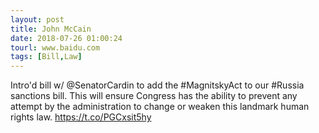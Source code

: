```yaml
---
layout: post
title: John McCain
date: 2018-07-26 01:00:24
tourl: www.baidu.com
tags: [Bill,Law]
---
```

Intro'd bill w/ @SenatorCardin to add the #MagnitskyAct to our #Russia sanctions bill. This will ensure Congress has the ability to prevent any attempt by the administration to change or weaken this landmark human rights law. https://t.co/PGCxsit5hy